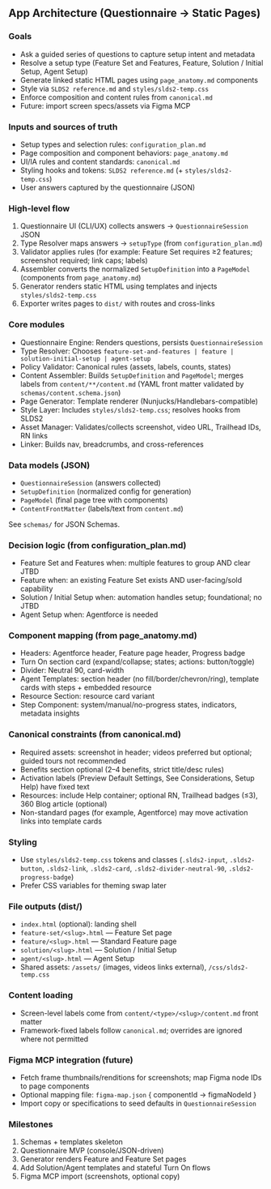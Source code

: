 ## App Architecture (Questionnaire → Static Pages)

### Goals

- Ask a guided series of questions to capture setup intent and metadata
- Resolve a setup type (Feature Set and Features, Feature, Solution / Initial Setup, Agent Setup)
- Generate linked static HTML pages using `page_anatomy.md` components
- Style via `SLDS2 reference.md` and `styles/slds2-temp.css`
- Enforce composition and content rules from `canonical.md`
- Future: import screen specs/assets via Figma MCP

### Inputs and sources of truth

- Setup types and selection rules: `configuration_plan.md`
- Page composition and component behaviors: `page_anatomy.md`
- UI/IA rules and content standards: `canonical.md`
- Styling hooks and tokens: `SLDS2 reference.md` (+ `styles/slds2-temp.css`)
- User answers captured by the questionnaire (JSON)

### High-level flow

1) Questionnaire UI (CLI/UX) collects answers → `QuestionnaireSession` JSON
2) Type Resolver maps answers → `setupType` (from `configuration_plan.md`)
3) Validator applies rules (for example: Feature Set requires ≥2 features; screenshot required; link caps; labels)
4) Assembler converts the normalized `SetupDefinition` into a `PageModel` (components from `page_anatomy.md`)
5) Generator renders static HTML using templates and injects `styles/slds2-temp.css`
6) Exporter writes pages to `dist/` with routes and cross-links

### Core modules

- Questionnaire Engine: Renders questions, persists `QuestionnaireSession`
- Type Resolver: Chooses `feature-set-and-features | feature | solution-initial-setup | agent-setup`
- Policy Validator: Canonical rules (assets, labels, counts, states)
- Content Assembler: Builds `SetupDefinition` and `PageModel`; merges labels from `content/**/content.md` (YAML front matter validated by `schemas/content.schema.json`)
- Page Generator: Template renderer (Nunjucks/Handlebars-compatible)
- Style Layer: Includes `styles/slds2-temp.css`; resolves hooks from SLDS2
- Asset Manager: Validates/collects screenshot, video URL, Trailhead IDs, RN links
- Linker: Builds nav, breadcrumbs, and cross-references

### Data models (JSON)

- `QuestionnaireSession` (answers collected)
- `SetupDefinition` (normalized config for generation)
- `PageModel` (final page tree with components)
- `ContentFrontMatter` (labels/text from `content.md`)

See `schemas/` for JSON Schemas.

### Decision logic (from configuration_plan.md)

- Feature Set and Features when: multiple features to group AND clear JTBD
- Feature when: an existing Feature Set exists AND user-facing/sold capability
- Solution / Initial Setup when: automation handles setup; foundational; no JTBD
- Agent Setup when: Agentforce is needed

### Component mapping (from page_anatomy.md)

- Headers: Agentforce header, Feature page header, Progress badge
- Turn On section card (expand/collapse; states; actions: button/toggle)
- Divider: Neutral 90, card-width
- Agent Templates: section header (no fill/border/chevron/ring), template cards with steps + embedded resource
- Resource Section: resource card variant
- Step Component: system/manual/no-progress states, indicators, metadata insights

### Canonical constraints (from canonical.md)

- Required assets: screenshot in header; videos preferred but optional; guided tours not recommended
- Benefits section optional (2–4 benefits, strict title/desc rules)
- Activation labels (Preview Default Settings, See Considerations, Setup Help) have fixed text
- Resources: include Help container; optional RN, Trailhead badges (≤3), 360 Blog article (optional)
- Non-standard pages (for example, Agentforce) may move activation links into template cards

### Styling

- Use `styles/slds2-temp.css` tokens and classes (`.slds2-input`, `.slds2-button`, `.slds2-link`, `.slds2-card`, `.slds2-divider-neutral-90`, `.slds2-progress-badge`)
- Prefer CSS variables for theming swap later

### File outputs (dist/)

- `index.html` (optional): landing shell
- `feature-set/<slug>.html` — Feature Set page
- `feature/<slug>.html` — Standard Feature page
- `solution/<slug>.html` — Solution / Initial Setup
- `agent/<slug>.html` — Agent Setup
- Shared assets: `/assets/` (images, videos links external), `/css/slds2-temp.css`

### Content loading

- Screen-level labels come from `content/<type>/<slug>/content.md` front matter
- Framework-fixed labels follow `canonical.md`; overrides are ignored where not permitted


### Figma MCP integration (future)

- Fetch frame thumbnails/renditions for screenshots; map Figma node IDs to page components
- Optional mapping file: `figma-map.json` { componentId → figmaNodeId }
- Import copy or specifications to seed defaults in `QuestionnaireSession`

### Milestones

1) Schemas + templates skeleton
2) Questionnaire MVP (console/JSON-driven)
3) Generator renders Feature and Feature Set pages
4) Add Solution/Agent templates and stateful Turn On flows
5) Figma MCP import (screenshots, optional copy)



